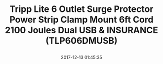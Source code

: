 ---
title: > #shorten me
  Tripp Lite 6 Outlet Surge Protector Power Strip Clamp Mount 6ft Cord 2100 Joules Dual USB & INSURANCE (TLP606DMUSB)
name: >
  Tripp Lite 6 Outlet Surge Protector Power Strip Clamp Mount 6ft Cord 2100 Joules Dual USB & INSURANCE (TLP606DMUSB)
date: "2017-12-13 01:45:35"
buy_now: "https://www.amazon.com/Tripp-Lite-Protector-INSURANCE-TLP606DMUSB/dp/B00EUB7C8I?psc=1&SubscriptionId=AKIAIA5RBQIWQVTCUEUQ&tag=coldcutdeals-20&linkCode=xm2&camp=2025&creative=165953&creativeASIN=B00EUB7C8I"
description_markdown: >-

  - Home and Office AC surge suppressor protects your computer/laptop, home theater system and other devices from a voltage spike and more

  - Built-in dual port USB Charger (total of 2.1 amps) allows user to charge a smartphone or tablet

  - Clamps attach to desk, workbench or table

  - 6 outlets with 2 specially designed to accommodate transformer plugs without blocking other outlets

  - 2100 joule surge suppression rating with EMI/RFI line noise filtering to help components perform at their peak while extending their lifespan

  - Diagnostic LED alerts user of protection status

  - Lifetime Warranty and $40,000 Ultimate Lifetime Insurance for connected devices


tweet_id_str: "940759571538247680"
price: "$39.20"
list_price: "$39.20"
deal_price: "$20.63"
you_save: "$18.57 (47%)"
asin: "B00EUB7C8I"
image: "https://images-na.ssl-images-amazon.com/images/I/41rKqlnttcL.jpg"
---